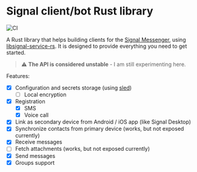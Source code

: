 # Signal client/bot Rust library

![CI](https://github.com/whisperfish/presage/workflows/CI/badge.svg)

A Rust library that helps building clients for the [Signal Messenger](https://signal.org/en/), using [libsignal-service-rs](https://github.com/Michael-F-Bryan/libsignal-service-rs). It is designed to provide everything you need to get started.

> :warning: **The API is considered unstable** - I am still experimenting here.

Features:

- [x] Configuration and secrets storage (using [sled](https://github.com/spacejam/sled))
  - [ ] Local encryption
- [x] Registration
  - [x] SMS
  - [x] Voice call
- [x] Link as secondary device from Android / iOS app (like Signal Desktop)
- [x] Synchronize contacts from primary device (works, but not exposed currently)
- [x] Receive messages
- [ ] Fetch attachments (works, but not exposed currently)
- [x] Send messages
- [x] Groups support
